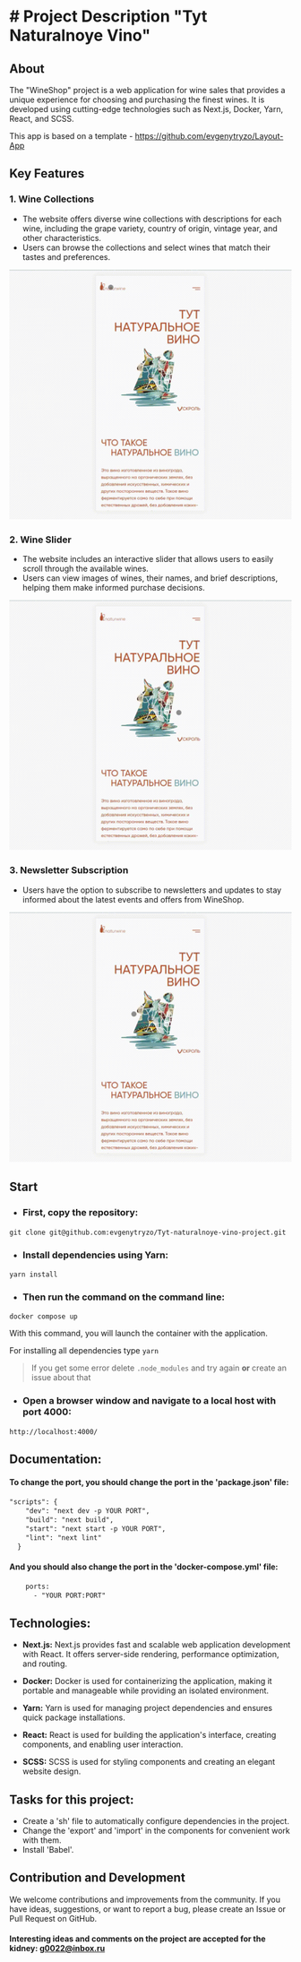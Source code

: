 # # Project Description "Tyt Naturalnoye Vino"

## About

The "WineShop" project is a web application for wine sales that provides a unique experience for choosing
and purchasing the finest wines.
It is developed using cutting-edge technologies such as Next.js, Docker, Yarn, React, and SCSS.

This app is based on a template - https://github.com/evgenytryzo/Layout-App

## Key Features

### 1. Wine Collections

- The website offers diverse wine collections with descriptions for each wine, including the grape variety, country of origin, vintage year, and other characteristics.
- Users can browse the collections and select wines that match their tastes and preferences.

![slider.gif](public%2Fslider.gif)

### 2. Wine Slider

- The website includes an interactive slider that allows users to easily scroll through the available wines.
- Users can view images of wines, their names, and brief descriptions, helping them make informed purchase decisions.

![sorting.gif](public%2Fsorting.gif)

### 3. Newsletter Subscription

- Users have the option to subscribe to newsletters and updates to stay informed about the latest events and offers from WineShop.

![email.gif](public%2Femail.gif)

## Start

- ### First, copy the repository:

```
git clone git@github.com:evgenytryzo/Tyt-naturalnoye-vino-project.git
```

- ### Install dependencies using Yarn:

```
yarn install
```

- ### Then run the command on the command line:

```
docker compose up
```

With this command, you will launch the container with the application.

For installing all dependencies type `yarn`

> If you get some error delete `.node_modules` and try again **or** create an issue about that

- ### Open a browser window and navigate to a local host with port 4000:

```
http://localhost:4000/
```

## Documentation:

#### To change the port, you should change the port in the 'package.json' file:

```
"scripts": {
    "dev": "next dev -p YOUR PORT",
    "build": "next build",
    "start": "next start -p YOUR PORT",
    "lint": "next lint"
  }
```

#### And you should also change the port in the 'docker-compose.yml' file:

```
    ports:
      - "YOUR PORT:PORT"
```

## Technologies:

- **Next.js:** Next.js provides fast and scalable web application development with React. It offers server-side rendering, performance optimization, and routing.

- **Docker:** Docker is used for containerizing the application, making it portable and manageable while providing an isolated environment.

- **Yarn:** Yarn is used for managing project dependencies and ensures quick package installations.

- **React:** React is used for building the application's interface, creating components, and enabling user interaction.

- **SCSS:** SCSS is used for styling components and creating an elegant website design.

## Tasks for this project:

- Create a 'sh' file to automatically configure dependencies in the project.
- Change the 'export' and 'import' in the components for convenient work with them.
- Install 'Babel'.

## Contribution and Development

We welcome contributions and improvements from the community. If you have ideas, suggestions, or want
to report a bug, please create an Issue or Pull Request on GitHub.

#### Interesting ideas and comments on the project are accepted for the kidney: g0022@inbox.ru
